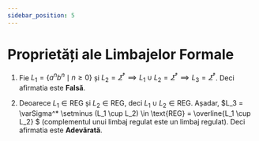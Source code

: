 ```yaml
---
sidebar_position: 5
---
```


# Proprietăți ale Limbajelor Formale

1. Fie $L_1=\{a^n b^n \mid n \geq 0\}$ și $L_2 = \varSigma^* \implies L_1 \cup L_2 = \varSigma^* \implies L_3 = \varSigma^*$. Deci afirmatia este **Falsă**.  

2. Deoarece $L_1 \in \text{REG}$ și $L_2 \in \text{REG}$, deci $L_1 \cup L_2 \in \text{REG}$.
   Așadar, $L_3 = \varSigma^* \setminus (L_1 \cup L_2) \in \text{REG} = \overline{L_1 \cup L_2} $ (complementul unui limbaj regulat este un limbaj regulat). Deci afirmatia este **Adevărată**.
